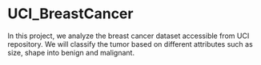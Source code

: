 # UCI_BreastCancer
In this project, we analyze the breast cancer dataset accessible from UCI repository. We will classify the tumor based on different attributes such as size, shape into benign and malignant.
